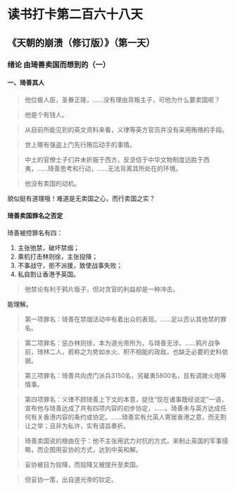 读书打卡第二百六十八天
===

《天朝的崩溃（修订版）》（第一天）
---

### 绪论 由琦善卖国而想到的（一）

#### 一、琦善其人

> 他位极人臣，圣眷正隆，……没有理由背叛主子，可他为什么要卖国呢？

> 他是个有钱人。

> 从目前所能见到的英文资料来看，义律等英方官员并没有采用贿赂的手段。

> 世上哪有强盗上门先行贿后动手的事情。

> 中土的官僚士子们并未折服于西方，反坚信于中华文物制度远胜于西夷，……琦善思考和行动，……无法背离其所处在的环境。

> 他没有卖国的动机。

貌似挺有道理哦！难道是无卖国之心，而行卖国之实？

#### 琦善卖国罪名之否定

琦善被控罪名有四：
1. 主张弛禁，破坏禁烟；
2. 乘机打击林则徐，主张投降；
3. 不事战守，拒不派援，致使战事失败；
4. 私自割让香港予英国。

> 弛禁论有利于鸦片贩子，但对贪官的利益却是一种冲击。

能理解。

> 第一项罪名：琦善在禁烟活动中有着出众的表现。……足以否认其弛禁的罪名。

> 第二项罪名：惩办林则徐，本为道光帝所为，与琦善无涉。……鸦片战争前，琦林二人，若称之为势如水火、积不相能的政敌，也缺乏必要的史料依据。

> 第三项罪名：琦善共向虎门派兵3150名，另雇勇5800名，且有调拨火炮等情事。

> 第四项罪名：义律不顾琦善上下文的本意，捉住“现在诸事既经说定”一语，宣布他与琦善达成了共有四项内容的初步协定，……。琦善未与英方达成任何有关香港内容的条约或协定。……琦善实有允英人寄居香港之意，而无割让之举；且非为私许，实有请旨奏折。

> 琦善卖国说的根由在于：他不主张用武力对抗的方式，来制止英国的军事侵略，而企图用妥协的方式，达到中英和解。

> 妥协被目为投降，而投降又被提升至卖国。

> 但妥协一策，出自道光帝的钦定。